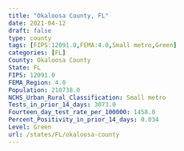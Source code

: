 ```yaml
---
title: "Okaloosa County, FL"
date: 2021-04-12
draft: false
type: county
tags: [FIPS:12091.0,FEMA:4.0,Small metro,Green]
categories: [FL]
County: Okaloosa County
State: FL
FIPS: 12091.0
FEMA_Region: 4.0
Population: 210738.0
NCHS_Urban_Rural_Classification: Small metro
Tests_in_prior_14_days: 3073.0
Fourteen_day_test_rate_per_100000: 1458.0
Percent_Positivity_in_prior_14_days: 0.034
Level: Green
url: /states/FL/okaloosa-county
---
```



